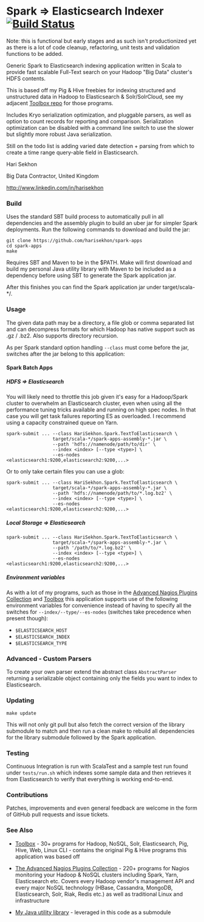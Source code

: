 Spark => Elasticsearch Indexer [![Build Status](https://travis-ci.org/harisekhon/spark-apps.svg?branch=master)](https://travis-ci.org/harisekhon/spark-apps)
================================

Note: this is functional but early stages and as such isn't productionized yet as there is a lot of code cleanup, refactoring, unit tests and validation functions to be added.

Generic Spark to Elasticsearch indexing application written in Scala to provide fast scalable Full-Text search on your Hadoop "Big Data" cluster's HDFS contents.
<!--
Spark Applications written in Scala:

- ```HDFS/File => Elasticsearch indexer``` - provides fast Full-Text search on data stored in Hadoop (can also be used to index local filesystem data it's just a prefix hdfs:// or file://)
- ```Kafka     => Elasticsearch indexer``` - provides near real-time Full-Text search
- ```Kafka     => HDFS/File writer``` - writes data out of Kafka to HDFS or local filesystem as Text files
- Network Socket => Word/Line Counts (Spark Streaming toy app)

Provides 2 ready-to-run Applications:

1. Spark Streaming from Kafka to Elasticsearch. This is [near] real-time indexing.

2. Batch indexing of Hadoop HDFS text/compressed files with file path and offset, or even local files depending on the Spark setup and specified URI prefix since the file access method is abstracted behind a Hadoop InputFormat.
-->
This is based off my Pig & Hive freebies for indexing structured and unstructured data in Hadoop to Elasticsearch & Solr/SolrCloud, see my adjacent [Toolbox repo](https://github.com/harisekhon/toolbox) for those programs.

Includes Kryo serialization optimization, and pluggable parsers, as well as option to count records for reporting and comparison. Serialization optimization can be disabled with a command line switch to use the slower but slightly more robust Java serialization.

Still on the todo list is adding varied date detection + parsing from which to create a time range query-able field in Elasticsearch.

Hari Sekhon

Big Data Contractor, United Kingdom

http://www.linkedin.com/in/harisekhon

### Build ###

Uses the standard SBT build process to automatically pull in all dependencies and the assembly plugin to build an uber jar for simpler Spark deployments. Run the following commands to download and build the jar:

```
git clone https://github.com/harisekhon/spark-apps
cd spark-apps
make
```
Requires SBT and Maven to be in the $PATH. Make will first download and build my personal Java utility library with Maven to be included as a dependency before using SBT to generate the Spark application jar.

After this finishes you can find the Spark application jar under target/scala-*/.

### Usage ###

The given data path may be a directory, a file glob or comma separated list and can decompress formats for which Hadoop has native support such as .gz / .bz2. Also supports directory recursion.

As per Spark standard option handling ```--class``` must come before the jar, switches after the jar belong to this application:

####  Spark Batch Apps ####

##### HDFS => Elasticsearch #####

You will likely need to throttle this job given it's easy for a Hadoop/Spark cluster to overwhelm an Elasticsearch cluster, even when using all the performance tuning tricks available and running on high spec nodes. In that case you will get task failures reporting ES as overloaded. I recommend using a capacity constrained queue on Yarn.

```
spark-submit ... --class HariSekhon.Spark.TextToElasticsearch \
                 target/scala-*/spark-apps-assembly-*.jar \
                 --path 'hdfs://namenode/path/to/dir' \
                 --index <index> [--type <type>] \
                 --es-nodes <elasticsearch1:9200,elasticsearch2:9200,...>
```

Or to only take certain files you can use a glob:

```
spark-submit ... --class HariSekhon.Spark.TextToElasticsearch \
                 target/scala-*/spark-apps-assembly-*.jar \
                 --path 'hdfs://namenode/path/to/*.log.bz2' \
                 --index <index> [--type <type>] \
                 --es-nodes <elasticsearch1:9200,elasticsearch2:9200,...>
```

##### Local Storage => Elasticsearch #####

```
spark-submit ... --class HariSekhon.Spark.TextToElasticsearch \
                 target/scala-*/spark-apps-assembly-*.jar \
                 --path '/path/to/*.log.bz2' \
                 --index <index> [--type <type>] \
                 --es-nodes <elasticsearch1:9200,elasticsearch2:9200,...>
```

<!--

#### Real-time Spark Streaming Apps ####

Replace --master with your cluster, or specify minimum cores otherwise Spark doesn't process the stream

##### Kafka => Elasticsearch #####

```
spark-submit --master local[3] \
             --class HariSekhon.Spark.KafkaToElasticsearch \
             target/scala-*/spark-apps-assembly-*.jar \
             --kafka <kafka1:9092,kafka2:9092,...> \
             --topic <topic> \
             --index <index>/<type> \
             --es-nodes <elasticsearch1:9200,elasticseach2:9200,...>
```

##### Kafka => HDFS #####

```
spark-submit --master local[3] \
             --class HariSekhon.Spark.KafkaToTextFiles \
             target/scala-*/spark-apps-assembly-*.jar \
             --kafka <zkhost1:2181,zkhost2:2181,zkhost3:2181> \
             --topic <topic> \
             --path hdfs://namenode/etl/topic
```

##### Spark Streaming Network Socket Word / Line Counts #####
```
spark-submit --master local[3] \
             --class HariSekhon.Spark.NetworkCounts \
             target/scala-*/spark-apps-assembly-*.jar \
             --host localhost \
             --port 9999 \
             --interval 5
```
-->

##### Environment variables #####

As with a lot of my programs, such as those in the [Advanced Nagios Plugins Collection](https://github.com/harisekhon/nagios-plugins) and [Toolbox](https://github.com/harisekhon/toolbox) this application supports use of the following environment variables for convenience instead of having to specify all the switches for ```--index/--type/--es-nodes``` (switches take precedence when present though):

* ```$ELASTICSEARCH_HOST```
* ```$ELASTICSEARCH_INDEX```
* ```$ELASTICSEARCH_TYPE```

### Advanced - Custom Parsers ###

To create your own parser extend the abstract class ```AbstractParser``` returning a serializable object containing only the fields you want to index to Elasticsearch.
<!--
Uses Scala's new Reflection API in 2.10 to dynamically load the parser to allow for supplying your own Parser class at runtime for custom extensible parsing without modifying this stable base code.

Package the parser class/object and the Elasticsearch document class in to a jar and then supply your class/object name and jar names as options on the ```spark-submit``` command line by specifying ```--jars my-parser.jar``` before spark-apps-assembly-*.jar and  ```--parser com.domain.MyParser``` after it.
-->

### Updating ###
```
make update
```
This will not only git pull but also fetch the correct version of the library submodule to match and then run a clean make to rebuild all dependencies for the library submodule followed by the Spark application.

### Testing ###

Continuous Integration is run with ScalaTest and a sample test run found under ```tests/run.sh``` which indexes some sample data and then retrieves it from Elasticsearch to verify that everything is working end-to-end.

### Contributions ###

Patches, improvements and even general feedback are welcome in the form of GitHub pull requests and issue tickets.

### See Also ###

* [Toolbox](https://github.com/harisekhon/toolbox) - 30+ programs for Hadoop, NoSQL, Solr, Elasticsearch, Pig, Hive, Web, Linux CLI - contains the original Pig & Hive programs this application was based off

* [The Advanced Nagios Plugins Collection](https://github.com/harisekhon/nagios-plugins) - 220+ programs for Nagios monitoring your Hadoop & NoSQL clusters including Spark, Yarn, Elasticsearch etc. Covers every Hadoop vendor's management API and every major NoSQL technology (HBase, Cassandra, MongoDB, Elasticsearch, Solr, Riak, Redis etc.) as well as traditional Linux and infrastructure

* [My Java utility library](https://github.com/harisekhon/lib-java) - leveraged in this code as a submodule
